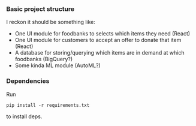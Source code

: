 ### Basic project structure
I reckon it should be something like:
* One UI module for foodbanks to selects which items they need                  (React)
* One UI module for customers to accept an offer to donate that item            (React)
* A database for storing/querying which items are in demand at which foodbanks  (BigQuery?)
* Some kinda ML module                                                          (AutoML?)

### Dependencies
Run
```
pip install -r requirements.txt
```
to install deps.
